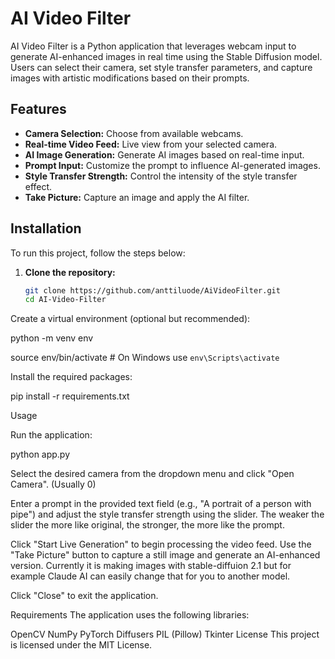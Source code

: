 # AI Video Filter

AI Video Filter is a Python application that leverages webcam input to generate AI-enhanced images in real time using the Stable Diffusion model. Users can select their camera, set style transfer parameters, and capture images with artistic modifications based on their prompts.

## Features

- **Camera Selection:** Choose from available webcams.
- **Real-time Video Feed:** Live view from your selected camera.
- **AI Image Generation:** Generate AI images based on real-time input.
- **Prompt Input:** Customize the prompt to influence AI-generated images.
- **Style Transfer Strength:** Control the intensity of the style transfer effect.
- **Take Picture:** Capture an image and apply the AI filter.

## Installation

To run this project, follow the steps below:

1. **Clone the repository:**
   ```bash
   git clone https://github.com/anttiluode/AiVideoFilter.git
   cd AI-Video-Filter
Create a virtual environment (optional but recommended):

python -m venv env

source env/bin/activate  # On Windows use `env\Scripts\activate`

Install the required packages:

pip install -r requirements.txt

Usage

Run the application:

python app.py

Select the desired camera from the dropdown menu and click "Open Camera". (Usually 0)

Enter a prompt in the provided text field (e.g., "A portrait of a person with pipe") and adjust the style transfer strength using the slider.
The weaker the slider the more like original, the stronger, the more like the prompt. 

Click "Start Live Generation" to begin processing the video feed. Use the "Take Picture" button to capture a still image and generate an AI-enhanced version.
Currently it is making images with stable-diffuion 2.1 but for example Claude AI can easily change that for you to another model. 

Click "Close" to exit the application.

Requirements
The application uses the following libraries:

OpenCV
NumPy
PyTorch
Diffusers
PIL (Pillow)
Tkinter
License
This project is licensed under the MIT License.
